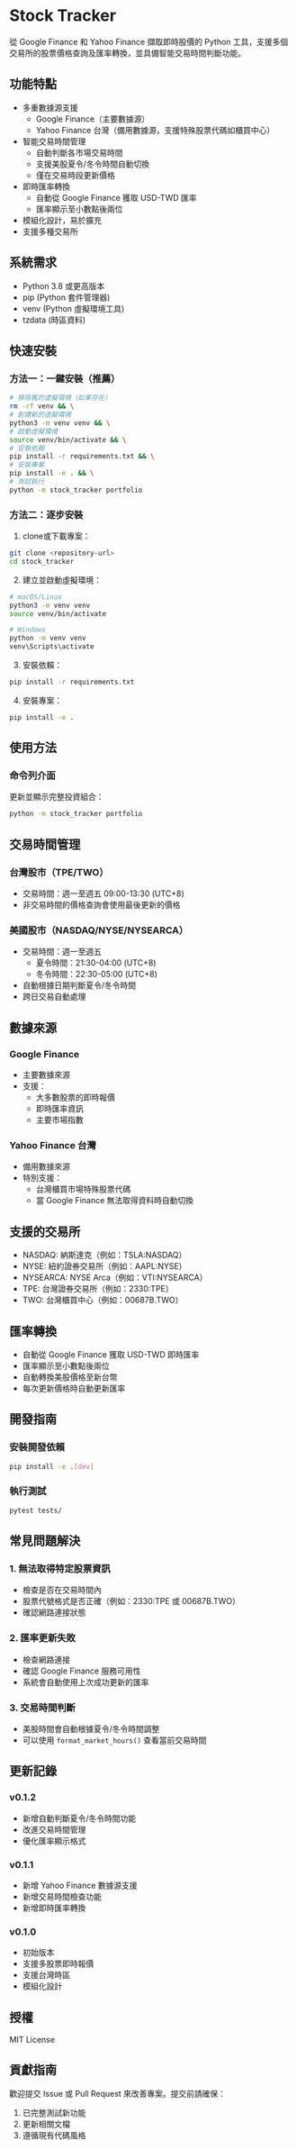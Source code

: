 # Stock Tracker

從 Google Finance 和 Yahoo Finance 擷取即時股價的 Python 工具，支援多個交易所的股票價格查詢及匯率轉換，並具備智能交易時間判斷功能。

## 功能特點

- 多重數據源支援
  - Google Finance（主要數據源）
  - Yahoo Finance 台灣（備用數據源，支援特殊股票代碼如櫃買中心）
- 智能交易時間管理
  - 自動判斷各市場交易時間
  - 支援美股夏令/冬令時間自動切換
  - 僅在交易時段更新價格
- 即時匯率轉換
  - 自動從 Google Finance 獲取 USD-TWD 匯率
  - 匯率顯示至小數點後兩位
- 模組化設計，易於擴充
- 支援多種交易所

## 系統需求

- Python 3.8 或更高版本
- pip (Python 套件管理器)
- venv (Python 虛擬環境工具)
- tzdata (時區資料)

## 快速安裝

### 方法一：一鍵安裝（推薦）
```bash
# 移除舊的虛擬環境（如果存在）
rm -rf venv && \
# 創建新的虛擬環境
python3 -m venv venv && \
# 啟動虛擬環境
source venv/bin/activate && \
# 安裝依賴
pip install -r requirements.txt && \
# 安裝專案
pip install -e . && \
# 測試執行
python -m stock_tracker portfolio
```

### 方法二：逐步安裝
1. clone或下載專案：
```bash
git clone <repository-url>
cd stock_tracker
```

2. 建立並啟動虛擬環境：
```bash
# macOS/Linux
python3 -m venv venv
source venv/bin/activate

# Windows
python -m venv venv
venv\Scripts\activate
```

3. 安裝依賴：
```bash
pip install -r requirements.txt
```

4. 安裝專案：
```bash
pip install -e .
```

## 使用方法

### 命令列介面

更新並顯示完整投資組合：
```bash
python -m stock_tracker portfolio
```

## 交易時間管理

### 台灣股市（TPE/TWO）
- 交易時間：週一至週五 09:00-13:30 (UTC+8)
- 非交易時間的價格查詢會使用最後更新的價格

### 美國股市（NASDAQ/NYSE/NYSEARCA）
- 交易時間：週一至週五
  - 夏令時間：21:30-04:00 (UTC+8)
  - 冬令時間：22:30-05:00 (UTC+8)
- 自動根據日期判斷夏令/冬令時間
- 跨日交易自動處理

## 數據來源

### Google Finance
- 主要數據來源
- 支援：
  - 大多數股票的即時報價
  - 即時匯率資訊
  - 主要市場指數

### Yahoo Finance 台灣
- 備用數據來源
- 特別支援：
  - 台灣櫃買市場特殊股票代碼
  - 當 Google Finance 無法取得資料時自動切換

## 支援的交易所

- NASDAQ: 納斯達克（例如：TSLA:NASDAQ）
- NYSE: 紐約證券交易所（例如：AAPL:NYSE）
- NYSEARCA: NYSE Arca（例如：VTI:NYSEARCA）
- TPE: 台灣證券交易所（例如：2330:TPE）
- TWO: 台灣櫃買中心（例如：00687B.TWO）

## 匯率轉換

- 自動從 Google Finance 獲取 USD-TWD 即時匯率
- 匯率顯示至小數點後兩位
- 自動轉換美股價格至新台幣
- 每次更新價格時自動更新匯率

## 開發指南

### 安裝開發依賴
```bash
pip install -e .[dev]
```

### 執行測試
```bash
pytest tests/
```

## 常見問題解決

### 1. 無法取得特定股票資訊
- 檢查是否在交易時間內
- 股票代號格式是否正確（例如：2330:TPE 或 00687B.TWO）
- 確認網路連接狀態

### 2. 匯率更新失敗
- 檢查網路連接
- 確認 Google Finance 服務可用性
- 系統會自動使用上次成功更新的匯率

### 3. 交易時間判斷
- 美股時間會自動根據夏令/冬令時間調整
- 可以使用 `format_market_hours()` 查看當前交易時間

## 更新記錄

### v0.1.2
- 新增自動判斷夏令/冬令時間功能
- 改進交易時間管理
- 優化匯率顯示格式

### v0.1.1
- 新增 Yahoo Finance 數據源支援
- 新增交易時間檢查功能
- 新增即時匯率轉換

### v0.1.0
- 初始版本
- 支援多股票即時報價
- 支援台灣時區
- 模組化設計

## 授權

MIT License

## 貢獻指南

歡迎提交 Issue 或 Pull Request 來改善專案。提交前請確保：
1. 已完整測試新功能
2. 更新相關文檔
3. 遵循現有代碼風格